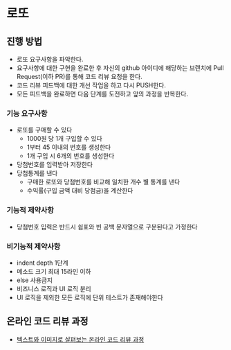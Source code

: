 # 로또
## 진행 방법
* 로또 요구사항을 파악한다.
* 요구사항에 대한 구현을 완료한 후 자신의 github 아이디에 해당하는 브랜치에 Pull Request(이하 PR)를 통해 코드 리뷰 요청을 한다.
* 코드 리뷰 피드백에 대한 개선 작업을 하고 다시 PUSH한다.
* 모든 피드백을 완료하면 다음 단계를 도전하고 앞의 과정을 반복한다.

### 기능 요구사항
* 로또를 구매할 수 있다
  * 1000원 당 1개 구입할 수 있다
  * 1부터 45 이내의 번호를 생성한다
  * 1개 구입 시 6개의 번호를 생성한다
* 당첨번호를 입력받아 저장한다
* 당첨통계를 낸다
  * 구매한 로또와 당첨번호를 비교해 일치한 개수 별 통계를 낸다
  * 수익률(구입 금액 대비 당첨금)을 계산한다

### 기능적 제약사항
* 당첨번호 입력은 반드시 쉼표와 빈 공백 문자열으로 구분된다고 가정한다

### 비기능적 제약사항
* indent depth 1단계
* 메소드 크기 최대 15라인 이하
* else 사용금지
* 비즈니스 로직과 UI 로직 분리
* UI 로직을 제외한 모든 로직에 단위 테스트가 존재해야한다

## 온라인 코드 리뷰 과정
* [텍스트와 이미지로 살펴보는 온라인 코드 리뷰 과정](https://github.com/next-step/nextstep-docs/tree/master/codereview)